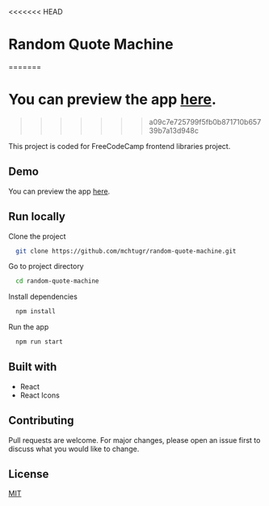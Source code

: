 <<<<<<< HEAD
# Random Quote Machine
=======
# You can preview the app [here](https://mchtugr.github.io/random-quote-machine/).
>>>>>>> a09c7e725799f5fb0b871710b65739b7a13d948c

This project is coded for FreeCodeCamp frontend libraries project.

## Demo

You can preview the app [here](https://murtazaaylak.github.io/random-quote-machine/).

## Run locally

Clone the project

```bash
  git clone https://github.com/mchtugr/random-quote-machine.git
```

Go to project directory

```bash
  cd random-quote-machine
```

Install dependencies

```bash
  npm install
```

Run the app

```bash
  npm run start
```

## Built with

- React
- React Icons

## Contributing

Pull requests are welcome.
For major changes, please open an issue first to discuss what you would like to change.

## License

[MIT](https://choosealicense.com/licenses/mit/)
